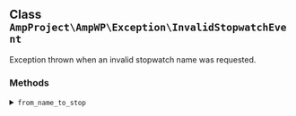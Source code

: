 ## Class `AmpProject\AmpWP\Exception\InvalidStopwatchEvent`

Exception thrown when an invalid stopwatch name was requested.

### Methods
<details>
<summary><code>from_name_to_stop</code></summary>

```php
static public from_name_to_stop( $name )
```

Create a new instance of the exception for a stopwatch event name that is not recognized but requested to be stopped.


</details>
